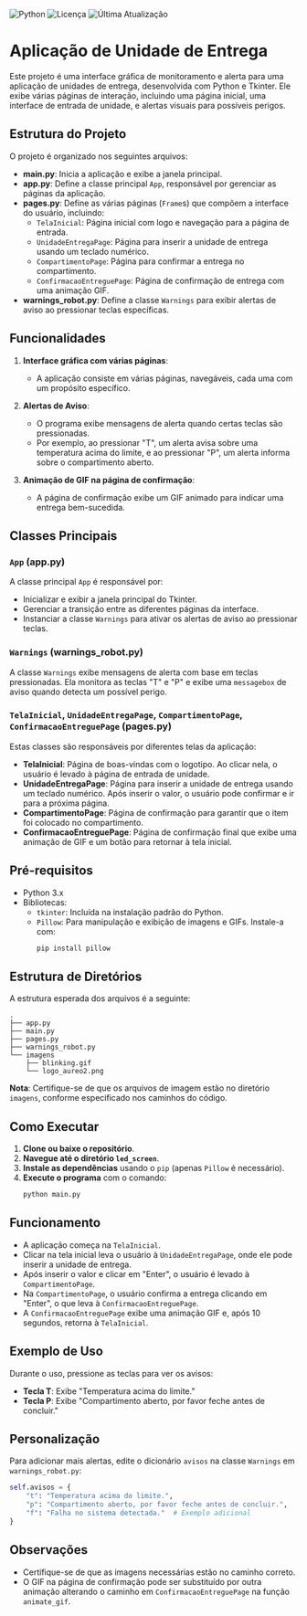 ![Python](https://img.shields.io/badge/Python-3.8%2B-blue?logo=python)
![Licença](https://img.shields.io/badge/licença-GPL--3.0-red)
![Última Atualização](https://img.shields.io/github/dhaysetito/aureo-robot)

# Aplicação de Unidade de Entrega

Este projeto é uma interface gráfica de monitoramento e alerta para uma aplicação de unidades de entrega, desenvolvida com Python e Tkinter. Ele exibe várias páginas de interação, incluindo uma página inicial, uma interface de entrada de unidade, e alertas visuais para possíveis perigos.

## Estrutura do Projeto

O projeto é organizado nos seguintes arquivos:

- **main.py**: Inicia a aplicação e exibe a janela principal.
- **app.py**: Define a classe principal `App`, responsável por gerenciar as páginas da aplicação.
- **pages.py**: Define as várias páginas (`Frame`s) que compõem a interface do usuário, incluindo:
  - `TelaInicial`: Página inicial com logo e navegação para a página de entrada.
  - `UnidadeEntregaPage`: Página para inserir a unidade de entrega usando um teclado numérico.
  - `CompartimentoPage`: Página para confirmar a entrega no compartimento.
  - `ConfirmacaoEntreguePage`: Página de confirmação de entrega com uma animação GIF.
- **warnings_robot.py**: Define a classe `Warnings` para exibir alertas de aviso ao pressionar teclas específicas.

## Funcionalidades

1. **Interface gráfica com várias páginas**:
   - A aplicação consiste em várias páginas, navegáveis, cada uma com um propósito específico.
   
2. **Alertas de Aviso**:
   - O programa exibe mensagens de alerta quando certas teclas são pressionadas.
   - Por exemplo, ao pressionar "T", um alerta avisa sobre uma temperatura acima do limite, e ao pressionar "P", um alerta informa sobre o compartimento aberto.

3. **Animação de GIF na página de confirmação**:
   - A página de confirmação exibe um GIF animado para indicar uma entrega bem-sucedida.

## Classes Principais

### `App` (app.py)

A classe principal `App` é responsável por:
- Inicializar e exibir a janela principal do Tkinter.
- Gerenciar a transição entre as diferentes páginas da interface.
- Instanciar a classe `Warnings` para ativar os alertas de aviso ao pressionar teclas.

### `Warnings` (warnings_robot.py)

A classe `Warnings` exibe mensagens de alerta com base em teclas pressionadas. Ela monitora as teclas "T" e "P" e exibe uma `messagebox` de aviso quando detecta um possível perigo.

### `TelaInicial`, `UnidadeEntregaPage`, `CompartimentoPage`, `ConfirmacaoEntreguePage` (pages.py)

Estas classes são responsáveis por diferentes telas da aplicação:

- **TelaInicial**: Página de boas-vindas com o logotipo. Ao clicar nela, o usuário é levado à página de entrada de unidade.
- **UnidadeEntregaPage**: Página para inserir a unidade de entrega usando um teclado numérico. Após inserir o valor, o usuário pode confirmar e ir para a próxima página.
- **CompartimentoPage**: Página de confirmação para garantir que o item foi colocado no compartimento.
- **ConfirmacaoEntreguePage**: Página de confirmação final que exibe uma animação de GIF e um botão para retornar à tela inicial.


## Pré-requisitos

- Python 3.x
- Bibliotecas:
  - `tkinter`: Incluída na instalação padrão do Python.
  - `Pillow`: Para manipulação e exibição de imagens e GIFs. Instale-a com:
    ```bash
    pip install pillow
    ```

## Estrutura de Diretórios

A estrutura esperada dos arquivos é a seguinte:

```
.
├── app.py
├── main.py
├── pages.py
├── warnings_robot.py
└── imagens
    ├── blinking.gif         
    └── logo_aureo2.png      
```

**Nota**: Certifique-se de que os arquivos de imagem estão no diretório `imagens`, conforme especificado nos caminhos do código.

## Como Executar

1. **Clone ou baixe o repositório**.
2. **Navegue até o diretório `led_screen`**.
3. **Instale as dependências** usando o `pip` (apenas `Pillow` é necessário).
4. **Execute o programa** com o comando:
   ```bash
   python main.py
   ```

## Funcionamento

- A aplicação começa na `TelaInicial`.
- Clicar na tela inicial leva o usuário à `UnidadeEntregaPage`, onde ele pode inserir a unidade de entrega.
- Após inserir o valor e clicar em "Enter", o usuário é levado à `CompartimentoPage`.
- Na `CompartimentoPage`, o usuário confirma a entrega clicando em "Enter", o que leva à `ConfirmacaoEntreguePage`.
- A `ConfirmacaoEntreguePage` exibe uma animação GIF e, após 10 segundos, retorna à `TelaInicial`.

## Exemplo de Uso

Durante o uso, pressione as teclas para ver os avisos:
- **Tecla T**: Exibe "Temperatura acima do limite."
- **Tecla P**: Exibe "Compartimento aberto, por favor feche antes de concluir."

## Personalização

Para adicionar mais alertas, edite o dicionário `avisos` na classe `Warnings` em `warnings_robot.py`:

```python
self.avisos = {
    "t": "Temperatura acima do limite.",
    "p": "Compartimento aberto, por favor feche antes de concluir.",
    "f": "Falha no sistema detectada."  # Exemplo adicional
}
```

## Observações

- Certifique-se de que as imagens necessárias estão no caminho correto.
- O GIF na página de confirmação pode ser substituído por outra animação alterando o caminho em `ConfirmacaoEntreguePage` na função `animate_gif`.
